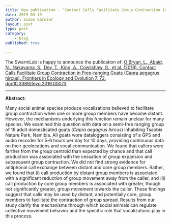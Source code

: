 ```yaml
---
title: New publication - "Contact Calls Facilitate Group Contraction in Free-ranging Goats (<i>Capra aegagrus hircus</i>)"
date: 2019-03-19
author: Simon Garnier
layout: post
type: post
category:
    - blog
published: true

---
```


The SwarmLab is happy to announce the publication of: [O’Bryan, L., Abaid, N., Nakayama, S., Dey, T., King, A., Cowlishaw, G., et al. (2019). Contact Calls Facilitate Group Contraction in Free-ranging Goats (Capra aegagrus hircus). Frontiers in Ecology and Evolution 7, 73. doi:10.3389/fevo.2019.00073](https://www.frontiersin.org/articles/10.3389/fevo.2019.00073/)

---

**Abstract:**

Many social animal species produce vocalizations believed to facilitate group contraction when one or more group members have become distant. However, the mechanisms underlying this function remain unclear for many species. We examined this question with data on a semi-free ranging group of 16 adult domesticated goats (*Capra aegagrus hircus*) inhabiting Tsaobis Nature Park, Namibia. All goats wore dataloggers consisting of a GPS and audio recorder for 5-6 hours per day for 10 days, providing continuous data on their geolocations and vocal communication. We found that callers were farther from the group centroid than expected by chance and that call production was associated with the cessation of group expansion and subsequent group contraction. We did not find strong evidence for antiphonal call exchange between distant and core group members. Rather, we found that (i) call production by distant group members is associated with a significant reduction of group movement away from the caller, and (ii) call production by core group members is associated with greater, though not significantly greater, group movement towards the caller. These findings suggest that calls may be used by distant, and potentially core, group members to facilitate the contraction of group spread. Results from our study clarify the mechanisms through which social animals can regulate collective movement behavior and the specific role that vocalizations play in this process.
